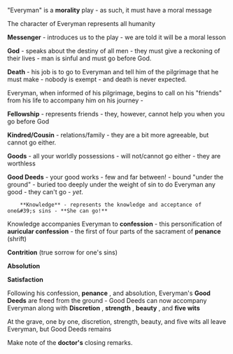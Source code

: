 &quot;Everyman&quot; is a **morality** play - as such, it must have a moral message

The character of Everyman represents all humanity

**Messenger** - introduces us to the play - we are told it will be a moral lesson

**God** - speaks about the destiny of all men -  they must give a reckoning of their lives - man is sinful and must go before God.

**Death** - his job is to go to Everyman and tell him of the pilgrimage that he must make - nobody is exempt - and death is never expected.

Everyman, when informed of his pilgrimage, begins to call on his &quot;friends&quot; from his life to accompany him on his journey -

  **Fellowship** - represents friends - they, however, cannot help you when you go before God

  **Kindred/Cousin** - relations/family - they are a bit more agreeable, but cannot go either.

  **Goods** - all your worldly possessions - will not/cannot go either - they are worthless

  **Good Deeds** - your good works - few and far between! - bound &quot;under the ground&quot; - buried too deeply under the weight of sin to do Everyman any good - they can&#39;t go - _yet_.

        **Knowledge** - represents the knowledge and acceptance of one&#39;s sins - **She can go!**

Knowledge accompanies Everyman to **confession** - this personification of **auricular confession** - the first  of four parts of the sacrament of **penance** (shrift)

  **Contrition** (true sorrow for one&#39;s sins)

  **Absolution**

**Satisfaction**

Following his confession, **penance** , and absolution, Everyman&#39;s **Good Deeds** are freed from the ground - Good Deeds can now accompany Everyman along with **Discretion** , **strength** ,   **beauty** , and **five wits**

At the grave, one by one, discretion, strength, beauty, and five wits all leave  Everyman, but Good Deeds remains

  Make note of the **doctor&#39;s** closing remarks.